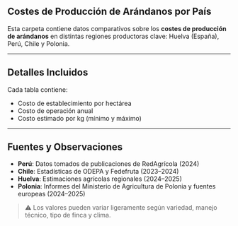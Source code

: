 ## Costes de Producción de Arándanos por País

Esta carpeta contiene datos comparativos sobre los **costes de producción de arándanos** en distintas regiones productoras clave: Huelva (España), Perú, Chile y Polonia.

---

## Detalles Incluidos

Cada tabla contiene:

- Costo de establecimiento por hectárea
- Costo de operación anual
- Costo estimado por kg (mínimo y máximo)

---

##  Fuentes y Observaciones

- **Perú**: Datos tomados de publicaciones de RedAgrícola (2024)
- **Chile**: Estadísticas de ODEPA y Fedefruta (2023–2024)
- **Huelva**: Estimaciones agrícolas regionales (2024–2025)
- **Polonia**: Informes del Ministerio de Agricultura de Polonia y fuentes europeas (2024–2025)

> ⚠️ Los valores pueden variar ligeramente según variedad, manejo técnico, tipo de finca y clima.
